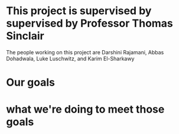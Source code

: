 # This project is supervised by supervised by Professor Thomas Sinclair

The people working on this project are Darshini Rajamani, Abbas Dohadwala, Luke Luschwitz, and Karim El-Sharkawy

# Our goals


# what we're doing to meet those goals
